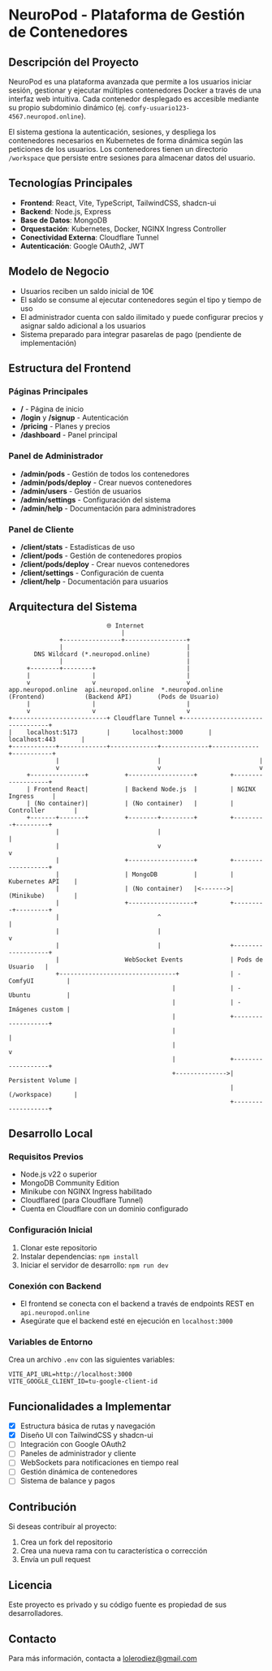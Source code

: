 # NeuroPod - Plataforma de Gestión de Contenedores

## Descripción del Proyecto

NeuroPod es una plataforma avanzada que permite a los usuarios iniciar sesión, gestionar y ejecutar múltiples contenedores Docker a través de una interfaz web intuitiva. Cada contenedor desplegado es accesible mediante su propio subdominio dinámico (ej. `comfy-usuario123-4567.neuropod.online`).

El sistema gestiona la autenticación, sesiones, y despliega los contenedores necesarios en Kubernetes de forma dinámica según las peticiones de los usuarios. Los contenedores tienen un directorio `/workspace` que persiste entre sesiones para almacenar datos del usuario.

## Tecnologías Principales

- **Frontend**: React, Vite, TypeScript, TailwindCSS, shadcn-ui
- **Backend**: Node.js, Express
- **Base de Datos**: MongoDB
- **Orquestación**: Kubernetes, Docker, NGINX Ingress Controller
- **Conectividad Externa**: Cloudflare Tunnel
- **Autenticación**: Google OAuth2, JWT

## Modelo de Negocio

- Usuarios reciben un saldo inicial de 10€
- El saldo se consume al ejecutar contenedores según el tipo y tiempo de uso
- El administrador cuenta con saldo ilimitado y puede configurar precios y asignar saldo adicional a los usuarios
- Sistema preparado para integrar pasarelas de pago (pendiente de implementación)

## Estructura del Frontend

### Páginas Principales
- **/** - Página de inicio
- **/login** y **/signup** - Autenticación
- **/pricing** - Planes y precios
- **/dashboard** - Panel principal

### Panel de Administrador
- **/admin/pods** - Gestión de todos los contenedores
- **/admin/pods/deploy** - Crear nuevos contenedores
- **/admin/users** - Gestión de usuarios
- **/admin/settings** - Configuración del sistema
- **/admin/help** - Documentación para administradores

### Panel de Cliente
- **/client/stats** - Estadísticas de uso
- **/client/pods** - Gestión de contenedores propios
- **/client/pods/deploy** - Crear nuevos contenedores
- **/client/settings** - Configuración de cuenta
- **/client/help** - Documentación para usuarios

## Arquitectura del Sistema

```
                           🌐 Internet
                               |
              +----------------+-----------------+
              |                                  |
       DNS Wildcard (*.neuropod.online)          |
              |                                  |
     +--------+--------+                         |
     |                 |                         |
     v                 v                         v
app.neuropod.online  api.neuropod.online  *.neuropod.online
(Frontend)           (Backend API)       (Pods de Usuario)
     |                 |                         |
     v                 v                         v
+--------------------------+ Cloudflare Tunnel +---------------------------------+
|    localhost:5173        |      localhost:3000       |     localhost:443       |
+------------+-------------+-------------+-------------+-------------+-----------+
             |                           |                           |
             v                           v                           v
     +---------------+          +------------------+         +-------------------+
     | Frontend React|          | Backend Node.js  |         | NGINX Ingress     |
     | (No container)|          | (No container)   |         | Controller        |
     +-------+-------+          +--------+---------+         +---------+---------+
             |                           |                             |
             |                           v                             v
             |                  +------------------+         +-------------------+
             |                  | MongoDB          |         | Kubernetes API    |
             |                  | (No container)   |<------->| (Minikube)        |
             |                  +------------------+         +---------+---------+
             |                           ^                             |
             |                           |                             v
             |                           |                   +-------------------+
             |                  WebSocket Events             | Pods de Usuario   |
             +--------------------------------+              | - ComfyUI         |
                                             |               | - Ubuntu          |
                                             |               | - Imágenes custom |
                                             |               +-------------------+
                                             |                        |
                                             |                        v
                                             |               +-------------------+
                                             +-------------->| Persistent Volume |
                                                             | (/workspace)      |
                                                             +-------------------+
```

## Desarrollo Local

### Requisitos Previos
- Node.js v22 o superior
- MongoDB Community Edition
- Minikube con NGINX Ingress habilitado
- Cloudflared (para Cloudflare Tunnel)
- Cuenta en Cloudflare con un dominio configurado

### Configuración Inicial
1. Clonar este repositorio
2. Instalar dependencias: `npm install`
3. Iniciar el servidor de desarrollo: `npm run dev`

### Conexión con Backend
- El frontend se conecta con el backend a través de endpoints REST en `api.neuropod.online`
- Asegúrate que el backend esté en ejecución en `localhost:3000`

### Variables de Entorno
Crea un archivo `.env` con las siguientes variables:
```
VITE_API_URL=http://localhost:3000
VITE_GOOGLE_CLIENT_ID=tu-google-client-id
```

## Funcionalidades a Implementar

- [x] Estructura básica de rutas y navegación
- [x] Diseño UI con TailwindCSS y shadcn-ui
- [ ] Integración con Google OAuth2
- [ ] Paneles de administrador y cliente
- [ ] WebSockets para notificaciones en tiempo real
- [ ] Gestión dinámica de contenedores
- [ ] Sistema de balance y pagos

## Contribución
Si deseas contribuir al proyecto:
1. Crea un fork del repositorio
2. Crea una nueva rama con tu característica o corrección
3. Envía un pull request

## Licencia
Este proyecto es privado y su código fuente es propiedad de sus desarrolladores.

## Contacto
Para más información, contacta a lolerodiez@gmail.com
